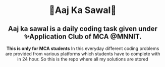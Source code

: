 <h1 align="center"> 💫Aaj Ka Sawal💫 </h1> 
<h2 align="center"> Aaj ka sawal is a daily coding task given under ✨<b>Application Club </b> of <b>MCA</b> @<b>MNNIT</b>.</h2>
<p align="center"> <b> This is only for MCA students</b> In this everyday different coding problems are provided from various platforms which students have to complete with in 24 hour. So this is the repo where all my solutions are stored</p>
